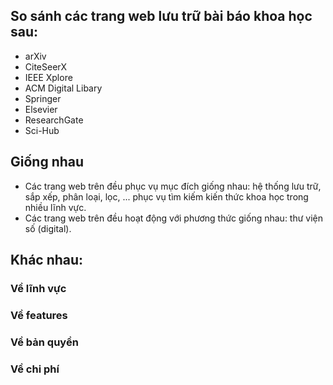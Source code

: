 ## So sánh các trang web lưu trữ bài báo khoa học sau:
- arXiv
- CiteSeerX
- IEEE Xplore
- ACM Digital Libary
- Springer
- Elsevier
- ResearchGate
- Sci-Hub
## Giống nhau
- Các trang web trên đều phục vụ mục đích giống nhau: hệ thống lưu trữ, sắp xếp, phân loại, lọc, ... phục vụ tìm kiếm kiến thức khoa học trong nhiều lĩnh vực.
- Các trang web trên đều hoạt động với phương thức giống nhau: thư viện số (digital).
## Khác nhau:
### Về lĩnh vực
### Về features
### Về bản quyền
### Về chi phí
